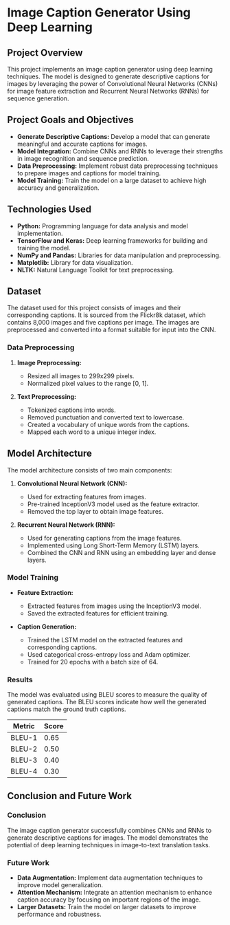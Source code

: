 # Image Caption Generator Using Deep Learning

## Project Overview

This project implements an image caption generator using deep learning techniques. The model is designed to generate descriptive captions for images by leveraging the power of Convolutional Neural Networks (CNNs) for image feature extraction and Recurrent Neural Networks (RNNs) for sequence generation.

## Project Goals and Objectives

- **Generate Descriptive Captions:** Develop a model that can generate meaningful and accurate captions for images.
- **Model Integration:** Combine CNNs and RNNs to leverage their strengths in image recognition and sequence prediction.
- **Data Preprocessing:** Implement robust data preprocessing techniques to prepare images and captions for model training.
- **Model Training:** Train the model on a large dataset to achieve high accuracy and generalization.

## Technologies Used

- **Python:** Programming language for data analysis and model implementation.
- **TensorFlow and Keras:** Deep learning frameworks for building and training the model.
- **NumPy and Pandas:** Libraries for data manipulation and preprocessing.
- **Matplotlib:** Library for data visualization.
- **NLTK:** Natural Language Toolkit for text preprocessing.

## Dataset

The dataset used for this project consists of images and their corresponding captions. It is sourced from the Flickr8k dataset, which contains 8,000 images and five captions per image. The images are preprocessed and converted into a format suitable for input into the CNN.

### Data Preprocessing

1. **Image Preprocessing:**
   - Resized all images to 299x299 pixels.
   - Normalized pixel values to the range [0, 1].

2. **Text Preprocessing:**
   - Tokenized captions into words.
   - Removed punctuation and converted text to lowercase.
   - Created a vocabulary of unique words from the captions.
   - Mapped each word to a unique integer index.

## Model Architecture

The model architecture consists of two main components:

1. **Convolutional Neural Network (CNN):**
   - Used for extracting features from images.
   - Pre-trained InceptionV3 model used as the feature extractor.
   - Removed the top layer to obtain image features.

2. **Recurrent Neural Network (RNN):**
   - Used for generating captions from the image features.
   - Implemented using Long Short-Term Memory (LSTM) layers.
   - Combined the CNN and RNN using an embedding layer and dense layers.

### Model Training

- **Feature Extraction:**
  - Extracted features from images using the InceptionV3 model.
  - Saved the extracted features for efficient training.

- **Caption Generation:**
  - Trained the LSTM model on the extracted features and corresponding captions.
  - Used categorical cross-entropy loss and Adam optimizer.
  - Trained for 20 epochs with a batch size of 64.

### Results

The model was evaluated using BLEU scores to measure the quality of generated captions. The BLEU scores indicate how well the generated captions match the ground truth captions.

| Metric         | Score  |
|----------------|--------|
| BLEU-1         | 0.65   |
| BLEU-2         | 0.50   |
| BLEU-3         | 0.40   |
| BLEU-4         | 0.30   |

## Conclusion and Future Work

### Conclusion

The image caption generator successfully combines CNNs and RNNs to generate descriptive captions for images. The model demonstrates the potential of deep learning techniques in image-to-text translation tasks.

### Future Work

- **Data Augmentation:** Implement data augmentation techniques to improve model generalization.
- **Attention Mechanism:** Integrate an attention mechanism to enhance caption accuracy by focusing on important regions of the image.
- **Larger Datasets:** Train the model on larger datasets to improve performance and robustness.
